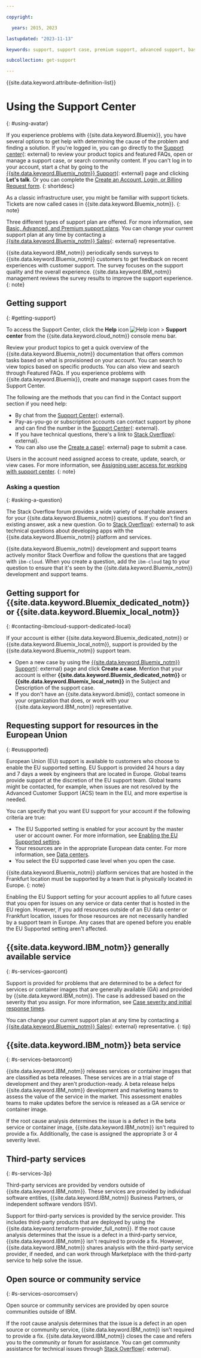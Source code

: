 ```yaml
---

copyright:

  years: 2015, 2023

lastupdated: "2023-11-13"

keywords: support, support case, premium support, advanced support, basic support, support page, help

subcollection: get-support

---
```


{{site.data.keyword.attribute-definition-list}}

# Using the Support Center
{: #using-avatar}

If you experience problems with {{site.data.keyword.Bluemix}}, you have several options to get help with determining the cause of the problem and finding a solution. If you're logged in, you can go directly to the [Support center](/unifiedsupport/supportcenter){: external} to review your product topics and featured FAQs, open or manage a support case, or search community content. If you can't log in to your account, start a chat by going to the [{{site.data.keyword.Bluemix_notm}} Support](https://www.ibm.com/cloud/support){: external} page and clicking **Let's talk**. Or you can complete the [Create an Account, Login, or Billing Request form](https://watson.service-now.com/x_ibmwc_open_case_app.do#!/create).
{: shortdesc}

As a classic infrastructure user, you might be familiar with support tickets. Tickets are now called cases in {{site.data.keyword.Bluemix_notm}}.
{: note}

Three different types of support plan are offered. For more information, see [Basic, Advanced, and Premium support plans](/docs/get-support?topic=get-support-support-plans). You can change your current support plan at any time by contacting a [{{site.data.keyword.Bluemix_notm}} Sales](https://www.ibm.com/cloud?contactmodule){: external} representative.

{{site.data.keyword.IBM_notm}} periodically sends surveys to {{site.data.keyword.Bluemix_notm}} customers to get feedback on recent experiences with customer support. The survey focuses on the support quality and the overall experience. {{site.data.keyword.IBM_notm}} management reviews the survey results to improve the support experience.
{: note}

## Getting support
{: #getting-support}

To access the Support Center, click the **Help** icon ![Help icon](../icons/help.svg "Help") > **Support center** from the {{site.data.keyword.cloud_notm}} console menu bar.

Review your product topics to get a quick overview of the {{site.data.keyword.Bluemix_notm}} documentation that offers common tasks based on what is provisioned on your account. You can search to view topics based on specific products. You can also view and search through Featured FAQs. If you experience problems with {{site.data.keyword.Bluemix}}, create and manage support cases from the Support Center.

The following are the methods that you can find in the Contact support section if you need help:

* By chat from the [Support Center](/unifiedsupport/supportcenter){: external}.
* Pay-as-you-go or subscription accounts can contact support by phone and can find the number in the [Support Center](/unifiedsupport/supportcenter){: external}.
* If you have technical questions, there's a link to [Stack Overflow](https://stackoverflow.com/questions/tagged/ibm-cloud){: external}.
* You can also use the [Create a case](/unifiedsupport/cases/add){: external} page to submit a case.

Users in the account need assigned access to create, update, search, or view cases. For more information, see [Assigning user access for working with support center](/docs/get-support?topic=get-support-access&interface=ui).
{: note}

### Asking a question
{: #asking-a-question}

The Stack Overflow forum provides a wide variety of searchable answers for your {{site.data.keyword.Bluemix_notm}} questions. If you don't find an existing answer, ask a new question. Go to [Stack Overflow](https://stackoverflow.com/questions/tagged/ibm-cloud){: external} to ask technical questions about developing apps with the {{site.data.keyword.Bluemix_notm}} platform and services.

{{site.data.keyword.Bluemix_notm}} development and support teams actively monitor Stack Overflow and follow the questions that are tagged with `ibm-cloud`. When you create a question, add the `ibm-cloud` tag to your question to ensure that it's seen by the {{site.data.keyword.Bluemix_notm}} development and support teams.


## Getting support for {{site.data.keyword.Bluemix_dedicated_notm}} or {{site.data.keyword.Bluemix_local_notm}}
{: #contacting-ibmcloud-support-dedicated-local}

If your account is either {{site.data.keyword.Bluemix_dedicated_notm}} or {{site.data.keyword.Bluemix_local_notm}}, support is provided by the {{site.data.keyword.Bluemix_notm}} support team.

* Open a new case by using the [{{site.data.keyword.Bluemix_notm}} Support](/unifiedsupport/supportcenter){: external} page and click **Create a case**. Mention that your account is either **{{site.data.keyword.Bluemix_dedicated_notm}}** or **{{site.data.keyword.Bluemix_local_notm}}** in the Subject and Description of the support case.
* If you don't have an {{site.data.keyword.ibmid}}, contact someone in your organization that does, or work with your {{site.data.keyword.IBM_notm}} representative.


## Requesting support for resources in the European Union
{: #eusupported}

European Union (EU) support is available to customers who choose to enable the EU supported setting. EU Support is provided 24 hours a day and 7 days a week by engineers that are located in Europe. Global teams provide support at the discretion of the EU support team. Global teams might be contacted, for example, when issues are not resolved by the Advanced Customer Support (ACS) team in the EU, and more expertise is needed.

You can specify that you want EU support for your account if the following criteria are true:

* The EU Supported setting is enabled for your account by the master user or account owner. For more information, see [Enabling the EU Supported setting](/docs/account?topic=account-eu-supported).
* Your resources are in the appropriate European data center. For more information, see [Data centers](/docs/overview?topic=overview-locations#data-centers).
* You select the EU supported case level when you open the case.

{{site.data.keyword.Bluemix_notm}} platform services that are hosted in the Frankfurt location must be supported by a team that is physically located in Europe.
{: note}

Enabling the EU Support setting for your account applies to all future cases that you open for issues on any service or data center that is hosted in the EU region. However, if you add resources outside of an EU data center or Frankfurt location, issues for those resources are not necessarily handled by a support team in Europe. Any cases that are opened before you enable the EU Supported setting aren't affected.


## {{site.data.keyword.IBM_notm}} generally available service
{: #s-services-gaorcont}

Support is provided for problems that are determined to be a defect for services or container images that are generally available (GA) and provided by {{site.data.keyword.IBM_notm}}. The case is addressed based on the severity that you assign. For more information, see [Case severity and initial response times](/docs/get-support?topic=get-support-support-case-severity).

You can change your current support plan at any time by contacting a [{{site.data.keyword.Bluemix_notm}} Sales](https://www.ibm.com/cloud?contactmodule){: external} representative.
{: tip}


## {{site.data.keyword.IBM_notm}} beta service
{: #s-services-betaorcont}

{{site.data.keyword.IBM_notm}} releases services or container images that are classified as beta releases. These services are in a trial stage of development and they aren't production-ready. A beta release helps {{site.data.keyword.IBM_notm}} development and marketing teams to assess the value of the service in the market. This assessment enables teams to make updates before the service is released as a GA service or container image.

If the root cause analysis determines the issue is a defect in the beta service or container image, {{site.data.keyword.IBM_notm}} isn't required to provide a fix. Additionally, the case is assigned the appropriate 3 or 4 severity level.


## Third-party services
{: #s-services-3p}

Third-party services are provided by vendors outside of {{site.data.keyword.IBM_notm}}. These services are provided by individual software entities, {{site.data.keyword.IBM_notm}} Business Partners, or independent software vendors (ISV).

Support for third-party services is provided by the service provider. This includes third-party products that are deployed by using the {{site.data.keyword.terraform-provider_full_notm}}. If the root cause analysis determines that the issue is a defect in a third-party service, {{site.data.keyword.IBM_notm}} isn't required to provide a fix. However, {{site.data.keyword.IBM_notm}} shares analysis with the third-party service provider, if needed, and can work through Marketplace with the third-party service to help solve the issue.


## Open source or community service
{: #s-services-osorcomserv}

Open source or community services are provided by open source communities outside of IBM.

If the root cause analysis determines that the issue is a defect in an open source or community service, {{site.data.keyword.IBM_notm}} isn't required to provide a fix. {{site.data.keyword.IBM_notm}} closes the case and refers you to the community or forum for assistance. You can get community assistance for technical issues through [Stack Overflow](https://stackoverflow.com/questions/tagged/ibm-cloud){: external}.
